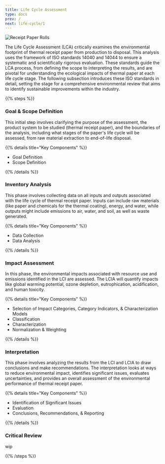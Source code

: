 ```yaml
---
title: Life Cycle Assessment
type: docs
prev: /
next: life-cycle/1
---
```


![Receipt Paper Rolls](paper-rolls_6000x2000.png "Image Courtesy of Panda Paper on Unsplash")

The Life Cycle Assessment (LCA) critically examines the environmental footprint of thermal receipt paper from production to disposal. This analysis uses the framework of ISO standards 14040 and 14044 to ensure a systematic and scientifically rigorous evaluation. These standards guide the LCA process, from defining the scope to interpreting the results, and are pivotal for understanding the ecological impacts of thermal paper at each life cycle stage. The following subsection introduces these ISO standards in detail, setting the stage for a comprehensive environmental review that aims to identify sustainable improvements within the industry.

{{% steps %}}

### Goal & Scope Definition

This initial step involves clarifying the purpose of the assessment, the product system to be studied (thermal receipt paper), and the boundaries of the analysis, including what stages of the paper's life cycle will be assessed, from raw material extraction to end-of-life disposal.

{{% details title="Key Components" %}}

- Goal Definition
- Scope Definition

{{% /details %}}

### Inventory Analysis

This phase involves collecting data on all inputs and outputs associated with the life cycle of thermal receipt paper. Inputs can include raw materials (like paper and chemicals for the thermal coating), energy, and water, while outputs might include emissions to air, water, and soil, as well as waste generated.

{{% details title="Key Components" %}}

- Data Collection
- Data Analysis

{{% /details %}}

### Impact Assessment

In this phase, the environmental impacts associated with resource use and emissions identified in the LCI are assessed. The LCIA will quantify impacts like global warming potential, ozone depletion, eutrophication, acidification, and human toxicity.

{{% details title="Key Components" %}}

- Selection of Impact Categories, Category Indicators, & Characterization Models
- Classification
- Characterization
- Normalization & Weighting

{{% /details %}}

### Interpretation

This phase involves analyzing the results from the LCI and LCIA to draw conclusions and make recommendations. The interpretation looks at ways to reduce environmental impact, identifies significant issues, evaluates uncertainties, and provides an overall assessment of the environmental performance of thermal receipt paper.

{{% details title="Key Components" %}}

- Identification of Significant Issues
- Evaluation
- Conclusions, Recommendations, & Reporting

{{% /details %}}

### Critical Review

wip

{{% /steps %}}